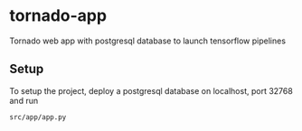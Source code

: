 # tornado-app

Tornado web app with postgresql database to launch tensorflow pipelines

## Setup
To setup the project, deploy a postgresql database on localhost, port 32768 and run
```bash
src/app/app.py
```
